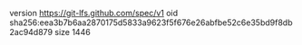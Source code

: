 version https://git-lfs.github.com/spec/v1
oid sha256:eea3b7b6aa2870175d5833a9623f5f676e26abfbe52c6e35bd9f8db2ac94d879
size 1446
